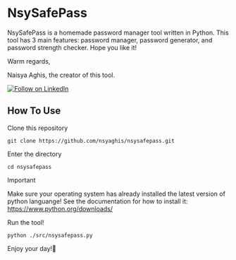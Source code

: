 # NsySafePass

NsySafePass is a homemade password manager tool written in Python. This tool has 3 main features: password manager, password generator, and password strength checker. Hope you like it!

Warm regards,

Naisya Aghis, the creator of this tool.



[![Follow on LinkedIn](https://img.shields.io/badge/Follow%20on%20LinkedIn-%230077B5.svg?style=social&logo=linkedin)](https://www.linkedin.com/in/nsyaghis/)

## How To Use

Clone this repository
```
git clone https://github.com/nsyaghis/nsysafepass.git
```

Enter the directory
```
cd nsysafepass
```
> [!IMPORTANT]  
> Make sure your operating system has already installed the latest version of python languange! See the documentation for how to install it: https://www.python.org/downloads/

Run the tool!
```
python ./src/nsysafepass.py
```

Enjoy your day!🌻